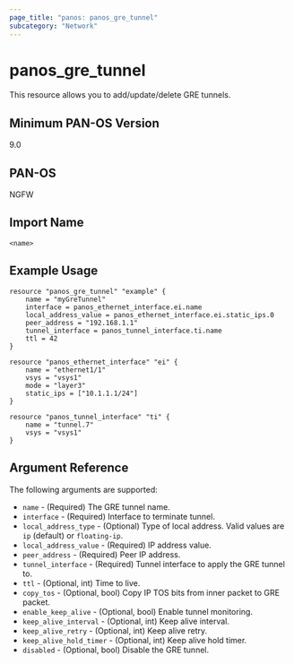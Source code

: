 ```yaml
---
page_title: "panos: panos_gre_tunnel"
subcategory: "Network"
---
```


# panos_gre_tunnel

This resource allows you to add/update/delete GRE tunnels.


## Minimum PAN-OS Version

9.0


## PAN-OS

NGFW


## Import Name

```shell
<name>
```

## Example Usage

```hcl
resource "panos_gre_tunnel" "example" {
    name = "myGreTunnel"
    interface = panos_ethernet_interface.ei.name
    local_address_value = panos_ethernet_interface.ei.static_ips.0
    peer_address = "192.168.1.1"
    tunnel_interface = panos_tunnel_interface.ti.name
    ttl = 42
}

resource "panos_ethernet_interface" "ei" {
    name = "ethernet1/1"
    vsys = "vsys1"
    mode = "layer3"
    static_ips = ["10.1.1.1/24"]
}

resource "panos_tunnel_interface" "ti" {
    name = "tunnel.7"
    vsys = "vsys1"
}
```

## Argument Reference

The following arguments are supported:

* `name` - (Required) The GRE tunnel name.
* `interface` - (Required) Interface to terminate tunnel.
* `local_address_type` - (Optional) Type of local address.  Valid values are
  `ip` (default) or `floating-ip`.
* `local_address_value` - (Required) IP address value.
* `peer_address` - (Required) Peer IP address.
* `tunnel_interface` - (Required) Tunnel interface to apply the GRE tunnel to.
* `ttl` - (Optional, int) Time to live.
* `copy_tos` - (Optional, bool) Copy IP TOS bits from inner packet to GRE packet.
* `enable_keep_alive` - (Optional, bool) Enable tunnel monitoring.
* `keep_alive_interval` - (Optional, int) Keep alive interval.
* `keep_alive_retry` - (Optional, int) Keep alive retry.
* `keep_alive_hold_timer` - (Optional, int) Keep alive hold timer.
* `disabled` - (Optional, bool) Disable the GRE tunnel.
